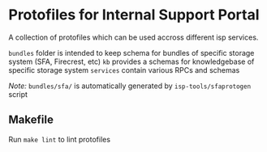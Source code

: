 # Protofiles for Internal Support Portal

A collection of protofiles which can be used accross different isp services.

`bundles` folder is intended to keep schema for bundles of specific storage system (SFA, Firecrest, etc)
`kb` provides a schemas for knowledgebase of specific storage system
`services` contain various RPCs and schemas

*Note:* `bundles/sfa/` is automatically generated by `isp-tools/sfaprotogen` script

## Makefile

Run `make lint` to lint protofiles
